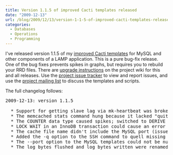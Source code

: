 ```yaml
---
title: Version 1.1.5 of improved Cacti templates released
date: "2009-12-13"
url: /blog/2009/12/13/version-1-1-5-of-improved-cacti-templates-released/
categories:
  - Databases
  - Operations
  - Programming
---
```

I've released version 1.1.5 of my [improved Cacti templates][1] for MySQL and other components of a LAMP application. This is a pure bug-fix release. One of the bug fixes prevents spikes in graphs, but requires you to rebuild your RRD files. There are [upgrade instructions][2] on the project wiki for this and all releases. Use the [project issue tracker][3] to view and report issues, and use the [project mailing list][4] to discuss the templates and scripts.

The full changelog follows:

<pre>2009-12-13: version 1.1.5

  * Support for getting slave lag via mk-heartbeat was broken (issue 87).
  * The memcached stats command hung because it lacked "quit" (issue 65).
  * The COUNTER data type caused spikes; switched to DERIVE instead (issue41).
  * LOCK WAIT in an InnoDB transaction could cause an error (issue 91).
  * The cache file name didn't include the MySQL port (issue 82).
  * Added the -q option to the SSH command to quell missing homedir warnings.
  * The --port option to the MySQL templates could not be null.
  * The log_bytes_flushed and log_bytes_written were renamed (issue 81).
</pre>

 [1]: http://code.google.com/p/mysql-cacti-templates/
 [2]: http://code.google.com/p/mysql-cacti-templates/wiki/UpgradingTemplates
 [3]: http://code.google.com/p/mysql-cacti-templates/issues/list
 [4]: http://groups.google.com/group/better-cacti-templates
